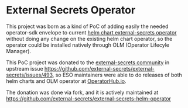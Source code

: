 # External Secrets Operator

This project was born as a kind of PoC of adding easily the needed operator-sdk envelope to current [helm chart external-secrets operator](https://github.com/external-secrets/external-secrets) without doing any change on the existing helm chart operator, so the operator could be installed natively through OLM (Operator Lifecyle Manager).

This PoC project was donated to the [external-secrets community](https://github.com/external-secrets) in upstream issue https://github.com/external-secrets/external-secrets/issues/493, so ESO maintainers were able to do releases of both helm charts and OLM operator at [OperatorHub.io](https://operatorhub.io).

The donation was done via fork, and it is actively maintained at https://github.com/external-secrets/external-secrets-helm-operator